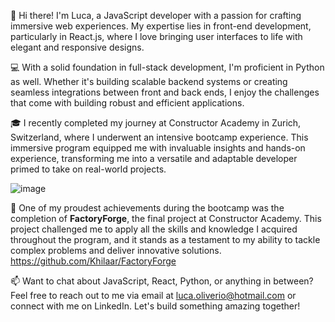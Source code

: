👋 Hi there! I'm Luca, a JavaScript developer with a passion for crafting immersive web experiences. My expertise lies in front-end development, particularly in React.js, where I love bringing user interfaces to life with elegant and responsive designs.

💻 With a solid foundation in full-stack development, I'm proficient in Python as well. Whether it's building scalable backend systems or creating seamless integrations between front and back ends, I enjoy the challenges that come with building robust and efficient applications.

🎓 I recently completed my journey at Constructor Academy in Zurich, Switzerland, where I underwent an intensive bootcamp experience. This immersive program equipped me with invaluable insights and hands-on experience, transforming me into a versatile and adaptable developer primed to take on real-world projects.

![image](https://github.com/Khilaar/Khilaar/assets/127531444/aef96ca3-b343-4306-a993-48de405284b6)


🚀 One of my proudest achievements during the bootcamp was the completion of **FactoryForge**, the final project at Constructor Academy. This project challenged me to apply all the skills and knowledge I acquired throughout the program, and it stands as a testament to my ability to tackle complex problems and deliver innovative solutions.
https://github.com/Khilaar/FactoryForge

📫 Want to chat about JavaScript, React, Python, or anything in between? Feel free to reach out to me via email at luca.oliverio@hotmail.com or connect with me on LinkedIn. Let's build something amazing together!

<!---
Khilaar/Khilaar is a ✨ special ✨ repository because its `README.md` (this file) appears on your GitHub profile.
You can click the Preview link to take a look at your changes.
--->

